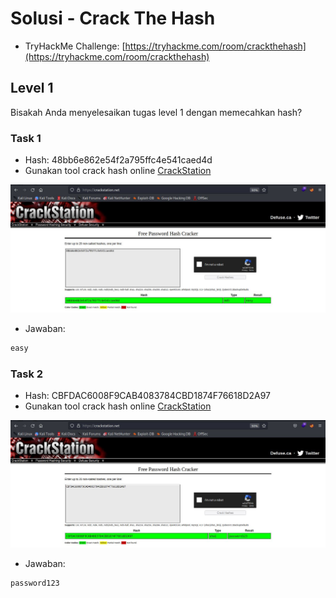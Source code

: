 # Solusi - Crack The Hash
- TryHackMe Challenge: [https://tryhackme.com/room/crackthehash](https://tryhackme.com/room/crackthehash)

## Level 1
Bisakah Anda menyelesaikan tugas level 1 dengan memecahkan hash?

### Task 1
- Hash: 48bb6e862e54f2a795ffc4e541caed4d
- Gunakan tool crack hash online [CrackStation](https://crackstation.net/)

![alt text](https://github.com/rahardian-dwi-saputra/TryHackMe-WriteUps/blob/main/Crack%20the%20hash/assets/ch%201.JPG)

- Jawaban:
```sh
easy
```

### Task 2
- Hash: CBFDAC6008F9CAB4083784CBD1874F76618D2A97
- Gunakan tool crack hash online [CrackStation](https://crackstation.net/)

![alt text](https://github.com/rahardian-dwi-saputra/TryHackMe-WriteUps/blob/main/Crack%20the%20hash/assets/ch%202.JPG)

- Jawaban:
```sh
password123
```